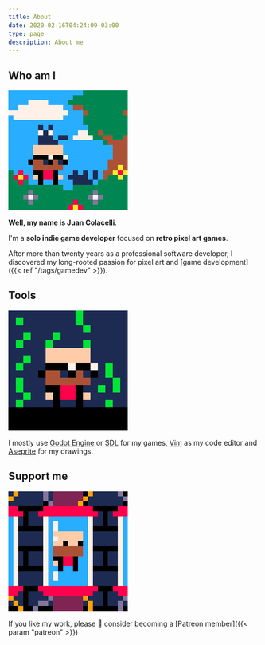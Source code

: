 ```yaml
---
title: About
date: 2020-02-16T04:24:09-03:00
type: page
description: About me
---
```


## Who am I

![With Cats](with_cats.gif)

**Well, my name is Juan Colacelli**.

I'm a **solo indie game developer** focused on **retro pixel art games**.

After more than twenty years as a professional software developer, I discovered my long-rooted passion for pixel art and [game development]({{< ref "/tags/gamedev" >}}).

## Tools

![Matrix](matrix.gif)

I mostly use [Godot Engine](https://godotengine.org) or [SDL](https://libsdl.org) for my games, [Vim](https://vim.org) as my code editor and [Aseprite](https://aseprite.org) for my drawings.

## Support me

![Rotating](rotating.gif)

If you like my work, please :pray: consider becoming a [Patreon member]({{< param "patreon" >}})
